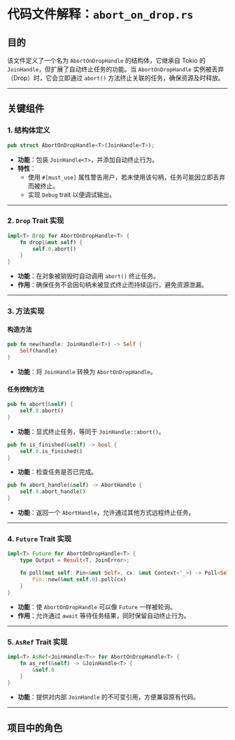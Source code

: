 # 代码文件解释：`abort_on_drop.rs`

## **目的**  
该文件定义了一个名为 `AbortOnDropHandle` 的结构体，它继承自 Tokio 的 `JoinHandle`，但扩展了自动终止任务的功能。当 `AbortOnDropHandle` 实例被丢弃（Drop）时，它会立即通过 `abort()` 方法终止关联的任务，确保资源及时释放。

---

## **关键组件**

### **1. 结构体定义**
```rust
pub struct AbortOnDropHandle<T>(JoinHandle<T>);
```
- **功能**：包装 `JoinHandle<T>`，并添加自动终止行为。
- **特性**：  
  - 使用 `#[must_use]` 属性警告用户，若未使用该句柄，任务可能因立即丢弃而被终止。
  - 实现 `Debug` trait 以便调试输出。

---

### **2. `Drop` Trait 实现**
```rust
impl<T> Drop for AbortOnDropHandle<T> {
    fn drop(&mut self) {
        self.0.abort()
    }
}
```
- **功能**：在对象被销毁时自动调用 `abort()` 终止任务。
- **作用**：确保任务不会因句柄未被显式终止而持续运行，避免资源泄漏。

---

### **3. 方法实现**
#### **构造方法**
```rust
pub fn new(handle: JoinHandle<T>) -> Self {
    Self(handle)
}
```
- **功能**：将 `JoinHandle` 转换为 `AbortOnDropHandle`。

#### **任务控制方法**
```rust
pub fn abort(&self) {
    self.0.abort()
}
```
- **功能**：显式终止任务，等同于 `JoinHandle::abort()`。

```rust
pub fn is_finished(&self) -> bool {
    self.0.is_finished()
}
```
- **功能**：检查任务是否已完成。

```rust
pub fn abort_handle(&self) -> AbortHandle {
    self.0.abort_handle()
}
```
- **功能**：返回一个 `AbortHandle`，允许通过其他方式远程终止任务。

---

### **4. `Future` Trait 实现**
```rust
impl<T> Future for AbortOnDropHandle<T> {
    type Output = Result<T, JoinError>;

    fn poll(mut self: Pin<&mut Self>, cx: &mut Context<'_>) -> Poll<Self::Output> {
        Pin::new(&mut self.0).poll(cx)
    }
}
```
- **功能**：使 `AbortOnDropHandle` 可以像 `Future` 一样被轮询。
- **作用**：允许通过 `await` 等待任务结果，同时保留自动终止行为。

---

### **5. `AsRef` Trait 实现**
```rust
impl<T> AsRef<JoinHandle<T>> for AbortOnDropHandle<T> {
    fn as_ref(&self) -> &JoinHandle<T> {
        &self.0
    }
}
```
- **功能**：提供对内部 `JoinHandle` 的不可变引用，方便兼容原有代码。

---

## **项目中的角色**  